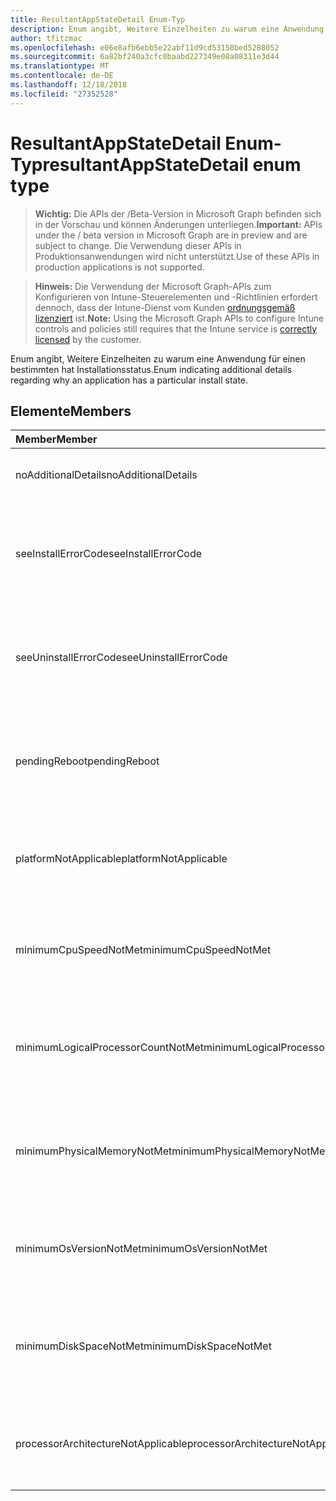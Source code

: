 ```yaml
---
title: ResultantAppStateDetail Enum-Typ
description: Enum angibt, Weitere Einzelheiten zu warum eine Anwendung für einen bestimmten hat Installationsstatus.
author: tfitzmac
ms.openlocfilehash: e06e8afb6ebb5e22abf11d9cd53150bed5288052
ms.sourcegitcommit: 6a82bf240a3cfc0baabd227349e08a08311e3d44
ms.translationtype: MT
ms.contentlocale: de-DE
ms.lasthandoff: 12/18/2018
ms.locfileid: "27352528"
---
```

# <a name="resultantappstatedetail-enum-type"></a><span data-ttu-id="5524b-103">ResultantAppStateDetail Enum-Typ</span><span class="sxs-lookup"><span data-stu-id="5524b-103">resultantAppStateDetail enum type</span></span>

> <span data-ttu-id="5524b-104">**Wichtig:** Die APIs der /Beta-Version in Microsoft Graph befinden sich in der Vorschau und können Änderungen unterliegen.</span><span class="sxs-lookup"><span data-stu-id="5524b-104">**Important:** APIs under the / beta version in Microsoft Graph are in preview and are subject to change.</span></span> <span data-ttu-id="5524b-105">Die Verwendung dieser APIs in Produktionsanwendungen wird nicht unterstützt.</span><span class="sxs-lookup"><span data-stu-id="5524b-105">Use of these APIs in production applications is not supported.</span></span>

> <span data-ttu-id="5524b-106">**Hinweis:** Die Verwendung der Microsoft Graph-APIs zum Konfigurieren von Intune-Steuerelementen und -Richtlinien erfordert dennoch, dass der Intune-Dienst vom Kunden [ordnungsgemäß lizenziert](https://go.microsoft.com/fwlink/?linkid=839381) ist.</span><span class="sxs-lookup"><span data-stu-id="5524b-106">**Note:** Using the Microsoft Graph APIs to configure Intune controls and policies still requires that the Intune service is [correctly licensed](https://go.microsoft.com/fwlink/?linkid=839381) by the customer.</span></span>

<span data-ttu-id="5524b-107">Enum angibt, Weitere Einzelheiten zu warum eine Anwendung für einen bestimmten hat Installationsstatus.</span><span class="sxs-lookup"><span data-stu-id="5524b-107">Enum indicating additional details regarding why an application has a particular install state.</span></span>
## <a name="members"></a><span data-ttu-id="5524b-108">Elemente</span><span class="sxs-lookup"><span data-stu-id="5524b-108">Members</span></span>
|<span data-ttu-id="5524b-109">Member</span><span class="sxs-lookup"><span data-stu-id="5524b-109">Member</span></span>|<span data-ttu-id="5524b-110">Wert</span><span class="sxs-lookup"><span data-stu-id="5524b-110">Value</span></span>|<span data-ttu-id="5524b-111">Beschreibung</span><span class="sxs-lookup"><span data-stu-id="5524b-111">Description</span></span>|
|:---|:---|:---|
|<span data-ttu-id="5524b-112">noAdditionalDetails</span><span class="sxs-lookup"><span data-stu-id="5524b-112">noAdditionalDetails</span></span>|<span data-ttu-id="5524b-113">0</span><span class="sxs-lookup"><span data-stu-id="5524b-113">0</span></span>|<span data-ttu-id="5524b-114">Es sind keine weiteren Details verfügbar.</span><span class="sxs-lookup"><span data-stu-id="5524b-114">No additional details are available.</span></span>|
|<span data-ttu-id="5524b-115">seeInstallErrorCode</span><span class="sxs-lookup"><span data-stu-id="5524b-115">seeInstallErrorCode</span></span>|<span data-ttu-id="5524b-116">2000</span><span class="sxs-lookup"><span data-stu-id="5524b-116">2000</span></span>|<span data-ttu-id="5524b-117">Anwendung konnte nicht installiert werden.</span><span class="sxs-lookup"><span data-stu-id="5524b-117">Application failed to install.</span></span> <span data-ttu-id="5524b-118">Finden Sie unter Error Code-Eigenschaft für weitere Details.</span><span class="sxs-lookup"><span data-stu-id="5524b-118">See error code property for more details.</span></span>|
|<span data-ttu-id="5524b-119">seeUninstallErrorCode</span><span class="sxs-lookup"><span data-stu-id="5524b-119">seeUninstallErrorCode</span></span>|<span data-ttu-id="5524b-120">4000</span><span class="sxs-lookup"><span data-stu-id="5524b-120">4000</span></span>|<span data-ttu-id="5524b-121">Anwendung konnte nicht deinstalliert werden.</span><span class="sxs-lookup"><span data-stu-id="5524b-121">Application failed to uninstall.</span></span> <span data-ttu-id="5524b-122">Finden Sie unter Error Code-Eigenschaft für weitere Details.</span><span class="sxs-lookup"><span data-stu-id="5524b-122">See error code property for more details.</span></span>|
|<span data-ttu-id="5524b-123">pendingReboot</span><span class="sxs-lookup"><span data-stu-id="5524b-123">pendingReboot</span></span>|<span data-ttu-id="5524b-124">5000</span><span class="sxs-lookup"><span data-stu-id="5524b-124">5000</span></span>|<span data-ttu-id="5524b-125">Gerät muss neu gestartet werden, um die Installation der Anwendung abzuschließen.</span><span class="sxs-lookup"><span data-stu-id="5524b-125">Device must be rebooted to complete installation of the application.</span></span>|
|<span data-ttu-id="5524b-126">platformNotApplicable</span><span class="sxs-lookup"><span data-stu-id="5524b-126">platformNotApplicable</span></span>|<span data-ttu-id="5524b-127">-1006</span><span class="sxs-lookup"><span data-stu-id="5524b-127">-1006</span></span>|<span data-ttu-id="5524b-128">Anwendung gilt nicht für diese Plattform.</span><span class="sxs-lookup"><span data-stu-id="5524b-128">Application is not applicable to this platform.</span></span> <span data-ttu-id="5524b-129">(z. B. Android-app Ziel IOS)</span><span class="sxs-lookup"><span data-stu-id="5524b-129">(e.g. Android app targeted to IOS)</span></span>|
|<span data-ttu-id="5524b-130">minimumCpuSpeedNotMet</span><span class="sxs-lookup"><span data-stu-id="5524b-130">minimumCpuSpeedNotMet</span></span>|<span data-ttu-id="5524b-131">-1005</span><span class="sxs-lookup"><span data-stu-id="5524b-131">-1005</span></span>|<span data-ttu-id="5524b-132">CPU-Geschwindigkeit auf das Zielgerät ist kleiner als die minimal konfigurierten.</span><span class="sxs-lookup"><span data-stu-id="5524b-132">CPU speed on the target device is less than the configured minimum.</span></span>|
|<span data-ttu-id="5524b-133">minimumLogicalProcessorCountNotMet</span><span class="sxs-lookup"><span data-stu-id="5524b-133">minimumLogicalProcessorCountNotMet</span></span>|<span data-ttu-id="5524b-134">-1004</span><span class="sxs-lookup"><span data-stu-id="5524b-134">-1004</span></span>|<span data-ttu-id="5524b-135">Anzahl der logischen Prozessoren auf dem Zielgerät ist kleiner als die minimal konfigurierten.</span><span class="sxs-lookup"><span data-stu-id="5524b-135">Count of logical processors on the target device is less than the configured minimum.</span></span>|
|<span data-ttu-id="5524b-136">minimumPhysicalMemoryNotMet</span><span class="sxs-lookup"><span data-stu-id="5524b-136">minimumPhysicalMemoryNotMet</span></span>|<span data-ttu-id="5524b-137">-1003</span><span class="sxs-lookup"><span data-stu-id="5524b-137">-1003</span></span>|<span data-ttu-id="5524b-138">Größe des Arbeitsspeichers auf das Zielgerät ist kleiner als die minimal konfigurierten.</span><span class="sxs-lookup"><span data-stu-id="5524b-138">Amount of RAM on the target device is less than the configured minimum.</span></span>|
|<span data-ttu-id="5524b-139">minimumOsVersionNotMet</span><span class="sxs-lookup"><span data-stu-id="5524b-139">minimumOsVersionNotMet</span></span>|<span data-ttu-id="5524b-140">-1002</span><span class="sxs-lookup"><span data-stu-id="5524b-140">-1002</span></span>|<span data-ttu-id="5524b-141">Version des Betriebssystems auf das Zielgerät ist kleiner als die minimal konfigurierten.</span><span class="sxs-lookup"><span data-stu-id="5524b-141">OS version on the target device is less than the configured minimum.</span></span>|
|<span data-ttu-id="5524b-142">minimumDiskSpaceNotMet</span><span class="sxs-lookup"><span data-stu-id="5524b-142">minimumDiskSpaceNotMet</span></span>|<span data-ttu-id="5524b-143">-1001</span><span class="sxs-lookup"><span data-stu-id="5524b-143">-1001</span></span>|<span data-ttu-id="5524b-144">Verfügbarer Speicherplatz auf dem Zielgerät ist kleiner als die minimal konfigurierten.</span><span class="sxs-lookup"><span data-stu-id="5524b-144">Available disk space on the target device is less than the configured minimum.</span></span>|
|<span data-ttu-id="5524b-145">processorArchitectureNotApplicable</span><span class="sxs-lookup"><span data-stu-id="5524b-145">processorArchitectureNotApplicable</span></span>|<span data-ttu-id="5524b-146">-1000</span><span class="sxs-lookup"><span data-stu-id="5524b-146">-1000</span></span>|<span data-ttu-id="5524b-147">Gerätearchitektur (z. B. X86/amd64) gilt nicht für die Anwendung.</span><span class="sxs-lookup"><span data-stu-id="5524b-147">Device architecture (e.g. x86/amd64) is not applicable for the application.</span></span>|





